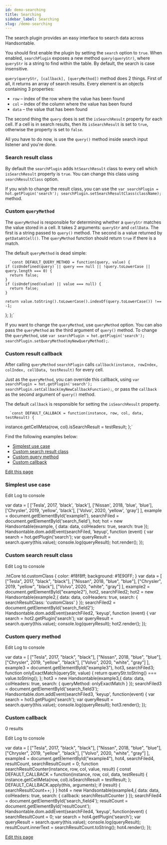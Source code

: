 ```yaml
---
id: demo-searching
title: Searching
sidebar_label: Searching
slug: /demo-searching
---
```


The search plugin provides an easy interface to search data across Handsontable.

You should first enable the plugin by setting the `search` option to `true`. When enabled, `searchPlugin` exposes a new method `query(queryStr)`, where `queryStr` is a string to find within the table. By default, the search is case insensitive.

`query(queryStr, [callback], [queryMethod])` method does 2 things. First of all, it returns an array of search results. Every element is an objects containing 3 properties:

*   `row` – index of the row where the value has been found
*   `col` – index of the column where the value has been found
*   `data` – the value that has been found

The second thing the `query` does is set the `isSearchResult` property for each cell. If a cell is in search results, then its `isSearchResult` is set to `true`, otherwise the property is set to `false`.

All you have to do now, is use the `query()` method inside search input listener and you're done.

### Search result class

By default the `searchPlugin` adds `htSearchResult` class to every cell which `isSearchResult` property is `true`. You can change this class using `searchResultClass` option.

If you wish to change the result class, you can use the `var searchPlugin = hot.getPlugin('search'); searchPlugin.setSearchResultClass(className);` method.

### Custom `queryMethod`

The `queryMethod` is responsible for determining whether a `queryStr` matches the value stored in a cell. It takes 2 arguments: `queryStr` and `cellData`. The first is a string passed to `query()` method. The second is a value returned by `getDataAtCell()`. The `queryMethod` function should return `true` if there is a match.

The default `queryMethod` is dead simple:

      `const DEFAULT_QUERY_METHOD = function(query, value) {
    if (isUndefined(query) || query === null || !query.toLowerCase || query.length === 0) {
      return false;
    }
    if (isUndefined(value) || value === null) {
      return false;
    }

    return value.toString().toLowerCase().indexOf(query.toLowerCase()) !== -1;
  };
};` 
    

If you want to change the `queryMethod`, use `queryMethod` option. You can also pass the `queryMethod` as the third argument of `query()` method. To change the `queryMethod`, use `var searchPlugin = hot.getPlugin('search'); searchPlugin.setQueryMethod(myNewQueryMethod);`.

### Custom result callback

After calling `queryMethod` `searchPlugin` calls `callback(instance, rowIndex, colIndex, cellData, testResult)` for every cell.

Just as the `queryMethod`, you can override this callback, using `var searchPlugin = hot.getPlugin('search'); searchPlugin.setCallback(myNewCallbackFunction);`, or pass the `callback` as the second argument of `query()` method.

The default `callback` is responsible for setting the `isSearchResult` property.

      `const DEFAULT_CALLBACK = function(instance, row, col, data, testResult) {
  instance.getCellMeta(row, col).isSearchResult = testResult;
};` 
    

Find the following examples below:

*   [Simplest use case](#page-simplest-use-case)
*   [Custom search result class](#page-custom-search-result-class)
*   [Custom query method](#page-custom-query-method)
*   [Custom callback](#page-custom-callback)

[Edit this page](https://github.com/handsontable/-pro/edit/8.2.0/tutorials/searching.html)

### Simplest use case

Edit Log to console

var data = \[ \['Tesla', 2017, 'black', 'black'\], \['Nissan', 2018, 'blue', 'blue'\], \['Chrysler', 2019, 'yellow', 'black'\], \['Volvo', 2020, 'yellow', 'gray'\] \], example = document.getElementById('example1'), searchFiled = document.getElementById('search\_field'), hot; hot = new Handsontable(example, { data: data, colHeaders: true, search: true }); Handsontable.dom.addEvent(searchFiled, 'keyup', function (event) { var search = hot.getPlugin('search'); var queryResult = search.query(this.value); console.log(queryResult); hot.render(); });

### Custom search result class

Edit Log to console

.htCore td.customClass { color: #f8f8ff; background: #1E90FF; } var data = \[ \["Tesla", 2017, "black", "black"\], \["Nissan", 2018, "blue", "blue"\], \["Chrysler", 2019, "yellow", "black"\], \["Volvo", 2020, "white", "gray"\] \], example2 = document.getElementById("example2"), hot2, searchFiled2; hot2 = new Handsontable(example2,{ data: data, colHeaders: true, search: { searchResultClass: 'customClass' } }); searchFiled2 = document.getElementById('search\_field2'); Handsontable.dom.addEvent(searchFiled2, 'keyup', function (event) { var search = hot2.getPlugin('search'); var queryResult = search.query(this.value); console.log(queryResult); hot2.render(); });

### Custom query method

Edit Log to console

var data = \[ \["Tesla", 2017, "black", "black"\], \["Nissan", 2018, "blue", "blue"\], \["Chrysler", 2019, "yellow", "black"\], \["Volvo", 2020, "white", "gray"\] \], example3 = document.getElementById("example3"), hot3, searchFiled3; function onlyExactMatch(queryStr, value) { return queryStr.toString() === value.toString(); }; hot3 = new Handsontable(example3,{ data: data, colHeaders: true, search: { queryMethod: onlyExactMatch } }); searchFiled3 = document.getElementById('search\_field3'); Handsontable.dom.addEvent(searchFiled3, 'keyup', function(event) { var search = hot3.getPlugin('search'); var queryResult = search.query(this.value); console.log(queryResult); hot3.render(); });

### Custom callback

0 results

Edit Log to console

var data = \[ \["Tesla", 2017, "black", "black"\], \["Nissan", 2018, "blue", "blue"\], \["Chrysler", 2019, "yellow", "black"\], \["Volvo", 2020, "white", "gray"\] \], example4 = document.getElementById("example4"), hot4, searchFiled4, resultCount, searchResultCount = 0; function searchResultCounter(instance, row, col, value, result) { const DEFAULT\_CALLBACK = function(instance, row, col, data, testResult) { instance.getCellMeta(row, col).isSearchResult = testResult; }; DEFAULT\_CALLBACK.apply(this, arguments); if (result) { searchResultCount++; } } hot4 = new Handsontable(example4,{ data: data, colHeaders: true, search: { callback: searchResultCounter } }); searchFiled4 = document.getElementById('search\_field4'); resultCount = document.getElementById('resultCount'); Handsontable.dom.addEvent(searchFiled4, 'keyup', function(event) { searchResultCount = 0; var search = hot4.getPlugin('search'); var queryResult = search.query(this.value); console.log(queryResult); resultCount.innerText = searchResultCount.toString(); hot4.render(); });

[Edit this page](https://github.com/handsontable/docs/edit/8.2.0/tutorials/searching.html)
